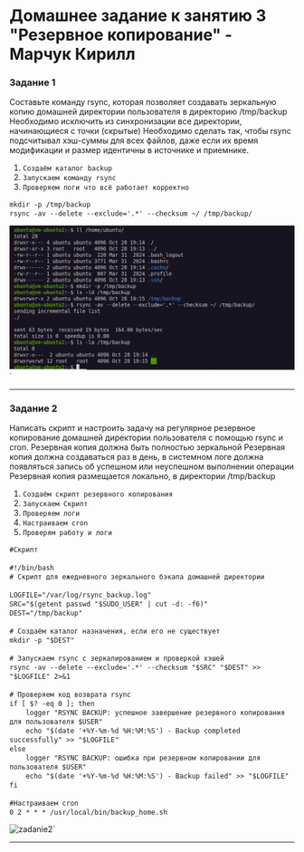 #  Домашнее задание к занятию 3 "Резервное копирование" - Марчук Кирилл



### Задание 1
Составьте команду rsync, которая позволяет создавать зеркальную копию домашней директории пользователя в директорию /tmp/backup
Необходимо исключить из синхронизации все директории, начинающиеся с точки (скрытые)
Необходимо сделать так, чтобы rsync подсчитывал хэш-суммы для всех файлов, даже если их время модификации и размер идентичны в источнике и приемнике.



1. `Создаём каталог backup`
2. `Запускаем команду rsync`
3. `Проверяем логи что всё работает корректно `



```
mkdir -p /tmp/backup
rsync -av --delete --exclude='.*' --checksum ~/ /tmp/backup/
```


![zadanie1](https://github.com/ottofonciceron-coder/Rsync-03-hw/blob/main/rsync.png)`

---

### Задание 2
Написать скрипт и настроить задачу на регулярное резервное копирование домашней директории пользователя с помощью rsync и cron.
Резервная копия должна быть полностью зеркальной
Резервная копия должна создаваться раз в день, в системном логе должна появляться запись об успешном или неуспешном выполнении операции
Резервная копия размещается локально, в директории /tmp/backup



1. `Создаём скрипт резервного копирования`
2. `Запускаем Скрипт`
3. `Проверяем логи`
4. `Настраиваем cron`
5. `Проверям работу и логи`


```
#Скрипт

#!/bin/bash
# Скрипт для ежедневного зеркального бэкапа домашней директории 

LOGFILE="/var/log/rsync_backup.log"
SRC="$(getent passwd "$SUDO_USER" | cut -d: -f6)"
DEST="/tmp/backup"

# Создаём каталог назначения, если его не существует 
mkdir -p "$DEST"

# Запускаем rsync с зеркалированием и проверкой хэшей
rsync -av --delete --exclude='.*' --checksum "$SRC" "$DEST" >> "$LOGFILE" 2>&1

# Проверяем код возврата rsync
if [ $? -eq 0 ]; then
    logger "RSYNC BACKUP: успешное завершение резервного копирования для пользователя $USER"
    echo "$(date '+%Y-%m-%d %H:%M:%S') - Backup completed successfully" >> "$LOGFILE"
else
    logger "RSYNC BACKUP: ошибка при резервном копировании для пользователя $USER"
    echo "$(date '+%Y-%m-%d %H:%M:%S') - Backup failed" >> "$LOGFILE"
fi

#Настраиваем cron
0 2 * * * /usr/local/bin/backup_home.sh
```

![zadanie2](https://github.com/ottofonciceron-coder/Rsync-03-hw/blob/main/rsync%20и%20cron.png)`


---
